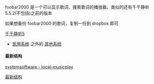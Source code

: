 
foobar2000 是一个可以显示歌词、搜索歌词的播放器。类似的还有千千静听5.5.2(不包括)之前的版本

如果想备份 foobar2000 的歌词，复制一份到 dropbox 即可

[千千静听5](https://tieba.baidu.com/p/2467145631)

- [民用系统](https://github.com/7900ms/00nottheater_deserted/tree/master/small) 之外的 [其他系统](https://github.com/7900ms/000nottheater_deserted_systemsoftware/tree/master/local-musicplay)


#### 最新结构

[systemsoftware - local-musicplay](https://github.com/7900ms/000nottheater_deserted_systemsoftware/tree/master/local-musicplay)

[最新结构](https://github.com/7900ms/000nottheater_deserted_systemsoftware/tree/master/Usage_Manual/foobar2000)
